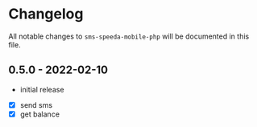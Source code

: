 # Changelog

All notable changes to `sms-speeda-mobile-php` will be documented in this file.

## 0.5.0 - 2022-02-10

- initial release
- [x] send sms
- [x] get balance

